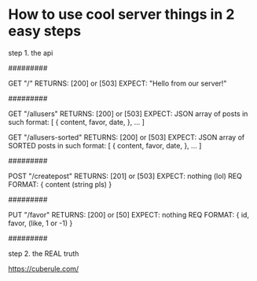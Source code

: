 # How to use cool server things in 2 easy steps

step 1. the api

#########

GET "/"
RETURNS: [200] or [503]
EXPECT: "Hello from our server!"

#########

GET "/allusers"
RETURNS: [200] or [503]
EXPECT: JSON array of posts in such format:
[
    {
        content,
        favor,
        date,
    },
    ...
]

GET "/allusers-sorted"
RETURNS: [200] or [503]
EXPECT: JSON array of SORTED posts in such format:
[
    {
        content,
        favor,
        date,
    },
    ...
]

#########

POST "/createpost"
RETURNS: [201] or [503]
EXPECT: nothing (lol)
REQ FORMAT:
{
    content (string pls)
}

#########

PUT "/favor"
RETURNS: [200] or [50]
EXPECT: nothing
REQ FORMAT:
{
    id,
    favor, (like, 1 or -1)
}

#########

step 2. the REAL truth

https://cuberule.com/
